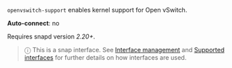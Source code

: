 `openvswitch-support` enables kernel support for Open vSwitch.

**Auto-connect**: no

Requires snapd version _2.20+_.

> ⓘ  This is a snap interface. See [Interface management](/t/interface-management/6154) and [Supported interfaces](/t/supported-interfaces/7744) for further details on how interfaces are used.
